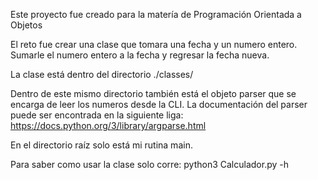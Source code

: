 Este proyecto fue creado para la matería de Programación Orientada a Objetos

El reto fue crear una clase que tomara una fecha y un numero entero. Sumarle el numero entero a la fecha y regresar la fecha nueva.

La clase está dentro del directorio ./classes/

Dentro de este mismo directorio también está el objeto parser que se encarga de leer los numeros desde la CLI. La documentación del parser puede ser encontrada en la siguiente liga:
https://docs.python.org/3/library/argparse.html

En el directorio raíz solo está mi rutina main.

Para saber como usar la clase solo corre: python3 Calculador.py -h
